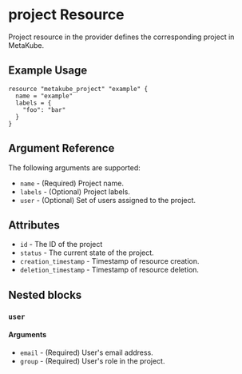 # project Resource

Project resource in the provider defines the corresponding project in MetaKube.

## Example Usage

```hcl
resource "metakube_project" "example" {
  name = "example"
  labels = {
    "foo": "bar"
  }
}
```

## Argument Reference

The following arguments are supported:

* `name` - (Required) Project name.
* `labels` - (Optional) Project labels.
* `user` - (Optional) Set of users assigned to the project.

## Attributes

* `id` - The ID of the project
* `status` - The current state of the project.
* `creation_timestamp` - Timestamp of resource creation.
* `deletion_timestamp` - Timestamp of resource deletion.

## Nested blocks

### `user`

#### Arguments

* `email` - (Required) User's email address.
* `group` - (Required) User's role in the project.
